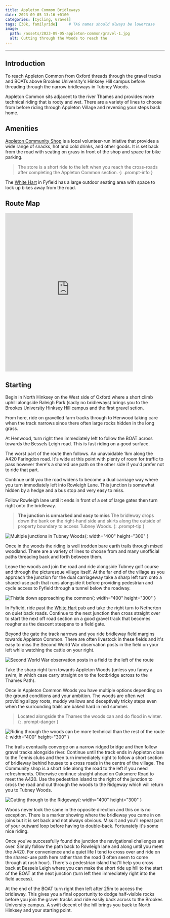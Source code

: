 ```yaml
---
title: Appleton Common Bridleways
date: 2023-09-05 13:16 +0100
categories: [Cycling, Gravel]
tags: [30k, familyride]     # TAG names should always be lowercase
image:
  path: /assets/2023-09-05-appleton-common/gravel-1.jpg
  alt: Cutting through the Woods to reach the
---
```



---

## Introduction

To reach Appleton Common from Oxford threads through the gravel tracks and BOATs above Brookes University's Hinksey Hill campus before threading through the narrow bridleways in Tubney Woods.

Appleton Common sits adjacent to the river Thames and provides more technical riding that is rooty and wet. There are a variety of lines to choose from before riding through Appleton Village and reversing your steps back home.

## Amenities

[Appleton Community Shop]("https://www.appleton-eaton-pc.gov.uk/amenities/appleton-community-shop/") is a local volunteer-run iniative that provides a wide range of snacks, hot and cold drinks, and other goods. It is set back from the road with seating on grass in front of the shop and space for bike parking.

> The store is a short ride to the left when you reach the cross-roads after completing the Appleton Common section.
{: .prompt-info }

The [White Hart]("https://www.whitehart-fyfield.com") in Fyfield has a large outdoor seating area with space to lock up bikes away from the road.

## Route Map

<iframe src="https://ridewithgps.com/embeds?type=route&id=44332585&metricUnits=true&sampleGraph=true" style="width: 1px; width: 80%; height: 500px; border: none;" scrolling="no"></iframe>

## Starting

Begin in North Hinksey on the West side of Oxford where a short climb uphill alongside Raleigh Park (sadly no bridleways) brings you to the Brookes University Hinksey Hill campus and the first gravel setion.

From here, ride on gravelled farm tracks through to Henwood taking care when the track narrows since there often large rocks hidden in the long grass.

At Henwood, turn right then immediately left to follow the BOAT across towards the Bessels Leigh road. This is fast riding on a good surface.

The worst part of the route then follows. An unavoidable 1km along the A420 Faringdon road. It's wide at this point with plenty of room for traffic to pass however there's a shared use path on the other side if you'd prefer not to ride that part.

Continue until you the road widens to become a dual carriage way where you turn immediately left into Rowleigh Lane. This junction is somewhat hidden by a hedge and a bus stop and very easy to miss.

Follow Rowleigh lane until it ends in front of a set of large gates then turn right onto the bridleway.

>**The junction is unmarked and easy to miss** The bridleway drops down the bank on the right-hand side and skirts along the outside of property boundary to access Tubney Woods.
{: .prompt-tip }

![Multiple junctions in Tubney Woods](/assets/2023-09-05-appleton-common/gravel-3.jpg){: width="400" height="300" }

Once in the woods the riding is well trodden bare earth trails through mixed woodland. There are a variety of lines to choose from and many unofficial paths threading back and forth between them.

Leave the woods and join the road and ride alongside Tubney golf course and through the picturesque village itself. At the far end of the village as you approach the junction for the dual carriageway take a sharp left turn onto a shared-use path that runs alongside it before providing pedestrian and cycle access to Fyfield through a tunnel below the roadway.

![Thistle down approaching the common](/assets/2023-09-05-appleton-common/gravel-2.jpg){: width="400" height="300" }

In Fyfield, ride past the [White Hart]("https://www.whitehart-fyfield.com") pub and take the right turn to Netherton on quiet back roads. Continue to the next junction then cross straight over to start the next off road section on a good gravel track that becomes rougher as the descent steepens to a field gate.

 Beyond the gate the track narrows and you ride bridleway field margins towards Appleton Common. There are often livestock in these fields and it's easy to miss the Second World War observation posts in the field on your left while watching the cattle on your right.

![Second World War observation posts in a field to the left of the route](/assets/2023-09-05-appleton-common/gravel-4.jpg)

Take the sharp right turn towards Appleton Woods (unless you fancy a swim, in which case carry straight on to the footbridge across to the Thames Path).

Once in Appleton Common Woods you have multiple options depending on the ground conditions and your ambition. The woods are often wet providing slippy roots, muddy wallows and deceptively tricky steps even when the surrounding trails are baked hard in mid summer.

> Located alongside the Thames the woods can and do flood in winter.
{: .prompt-danger }

![Riding through the woods can be more technical than the rest of the route](/assets/2023-09-05-appleton-common/gravel-5.jpg){: width="400" height="300" }

The trails eventually converge on a narrow ridged bridge and then follow gravel tracks alongside river. Continue until the track ends in Appleton close to the Tennis clubs and then turn immediately right to follow a short section of bridleway behind houses to a cross roads in the centre of the village. The Community shop is a short ride along the road to the left if you need refreshments. Otherwise continue straight ahead on Oaksmere Road to meet the A420. Use the pedestrian island to the right of the junction to cross the road and cut through the woods to the Ridgeway which will return you to Tubney Woods.

![Cutting through to the Ridgeway](/assets/2023-09-05-appleton-common/gravel-1.jpg){: width="400" height="300" }

Woods never look the same in the opposite direction and this on is no exception. There is a marker showing where the bridleway you came in on joins but it is set back and not always obvious. Miss it and you'll repeat part of your outward loop before having to double-back. Fortunately it's some nice riding.

Once you've successfully found the junction the navigational challenges are over. Simply follow the path back to Rowleigh lane and along until you meet the A420. For convenience and a quiet life I tend to cross over and ride on the shared-use path here rather than the road (I often seem to come through at rush hour). There's a pedestrian island that'll help you cross back at Bessels Leigh where you can make the short ride up hill to the start of the BOAT at the next junction (turn left then immediately right into the field access).

At the end of the BOAT turn right then left after 25m to access the bridleway. This gives you a final opportunity to dodge half-visible rocks before you join the gravel tracks and ride easily back across to the Brookes University campus. A swift decent of the hill brings you back to North Hinksey and your starting point.
